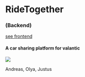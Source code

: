 # RideTogether
### (Backend)
[see frontend](https://github.com/Iberuser/RideTogether-Frontend)

#### A car sharing platform for valantic
![](https://cs2.worldofmods.net/screenshots/e303f/2021-12/original/9a82a71e7dfa06697a29be3eacadfbc0d8024630/427344-screenshot_2021-12-24_23-32-06.jpg)

Andreas, Olya, Justus
